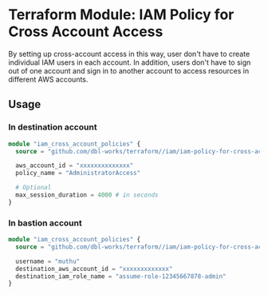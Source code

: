 # Terraform Module: IAM Policy for Cross Account Access

By setting up cross-account access in this way, user don't have to create individual IAM users in each account.
In addition, users don't have to sign out of one account and sign in to another account to access resources in different AWS accounts.

## Usage

### In destination account
```terraform
module "iam_cross_account_policies" {
  source = "github.com/dbl-works/terraform//iam/iam-policy-for-cross-account-access/destination-account?ref=main"

  aws_account_id = "xxxxxxxxxxxxxx"
  policy_name = "AdministratorAccess"

  # Optional
  max_session_duration = 4000 # in seconds
}
```

### In bastion account
```terraform
module "iam_cross_account_policies" {
  source = "github.com/dbl-works/terraform//iam/iam-policy-for-cross-account-access/bastion-account?ref=main"

  username = "muthu"
  destination_aws_account_id = "xxxxxxxxxxxxx"
  destination_iam_role_name = "assume-role-12345667878-admin"
}
```
